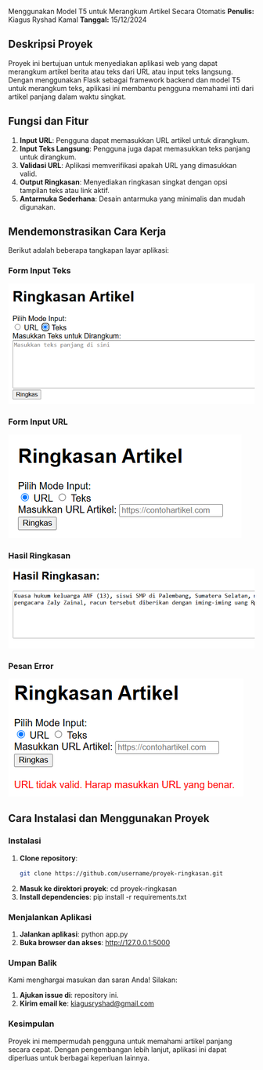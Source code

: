 Menggunakan Model T5 untuk Merangkum Artikel Secara Otomatis
**Penulis:** Kiagus Ryshad Kamal
**Tanggal:** 15/12/2024

## Deskripsi Proyek
Proyek ini bertujuan untuk menyediakan aplikasi web yang dapat merangkum artikel berita atau teks dari URL atau input teks langsung. Dengan menggunakan Flask sebagai framework backend dan model T5 untuk merangkum teks, aplikasi ini membantu pengguna memahami inti dari artikel panjang dalam waktu singkat.

## Fungsi dan Fitur
1. **Input URL**: Pengguna dapat memasukkan URL artikel untuk dirangkum.  
2. **Input Teks Langsung**: Pengguna juga dapat memasukkan teks panjang untuk dirangkum.  
3. **Validasi URL**: Aplikasi memverifikasi apakah URL yang dimasukkan valid.  
4. **Output Ringkasan**: Menyediakan ringkasan singkat dengan opsi tampilan teks atau link aktif.  
5. **Antarmuka Sederhana**: Desain antarmuka yang minimalis dan mudah digunakan.

## Mendemonstrasikan Cara Kerja
Berikut adalah beberapa tangkapan layar aplikasi:
### Form Input Teks
![Form Input Teks](./images/Form_input_teks.png)
### Form Input URL
![Form Input URL](./images/Form_input_url.png)
### Hasil Ringkasan
![Hasil Ringkasan](./images/Hasil_ringkasan.png)
### Pesan Error
![Pesan Error](./images/Pesan_eror.png)

## Cara Instalasi dan Menggunakan Proyek
### Instalasi
1. **Clone repository**:  
   ```bash
   git clone https://github.com/username/proyek-ringkasan.git
2. **Masuk ke direktori proyek**:
   cd proyek-ringkasan
3. **Install dependencies**:
   pip install -r requirements.txt
### Menjalankan Aplikasi
1. **Jalankan aplikasi**:
   python app.py
2. **Buka browser dan akses**:
   http://127.0.0.1:5000

### Umpan Balik
   Kami menghargai masukan dan saran Anda! Silakan:
1. **Ajukan issue di**: repository ini.
2. **Kirim email ke**: kiagusryshad@gmail.com
   
### Kesimpulan
   Proyek ini mempermudah pengguna untuk memahami artikel panjang secara cepat. Dengan pengembangan lebih lanjut, aplikasi ini dapat diperluas untuk berbagai          keperluan lainnya.

